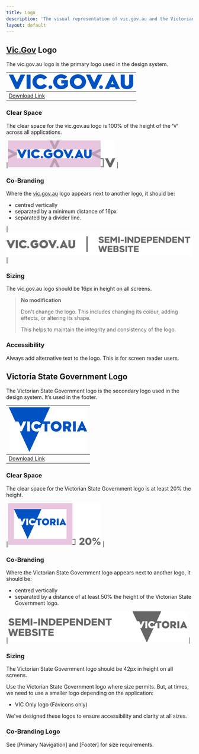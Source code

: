 ```yaml
---
title: Logo
description: 'The visual representation of vic.gov.au and the Victorian Government.'
layout: default
---
```



## [Vic.Gov](https://www.vic.gov.au/) Logo

The vic.gov.au logo is the primary logo used in the design system.

|![Vic.Gov - Logo](/docs/public/assets/img/Logo-vicgov.png) |
|---------------------------- |
| [Download Link](https://www.vic.gov.au/brand-victoria-using-our-logos) |

### Clear Space

The clear space for the vic.gov.au logo is 100% of the height of the ‘V’ across all applications.

|![Clear space visual](/docs/public/assets/img/Logo-vicgov-Clear-Space.png) |

### Co-Branding

Where the [vic.gov.au](https://www.vic.gov.au/) logo appears next to another logo, it should be:

- centred vertically
- separated by a minimum distance of 16px
- separated by a divider line.

|![Co-branded visual](/docs/public/assets/img/Logo-vicgov-cobrand.png) |

### Sizing

The vic.gov.au logo should be 16px in height on all screens.

>**No modification** 
>
>Don't change the logo. This includes changing its colour, adding effects, or altering its shape.
>
>This helps to maintain the integrity and consistency of the logo.

### Accessibility 

Always add alternative text to the logo. This is for screen reader users.

## Victoria State Government Logo

The Victorian State Government logo is the secondary logo used in the design system. It’s used in the footer. 

|![Victoria State Government - Logo](/docs/public/assets/img/Logo-StateGov.png) |
|---------------------------- |
| [Download Link](https://www.vic.gov.au/brand-victoria-using-our-logos)  |

### Clear Space

The clear space for the Victorian State Government logo is at least 20% the height.

|![Clear space visual](/docs/public/assets/img/Logo-StateGovClearSpace.png) |

### Co-Branding
Where the Victorian State Government logo appears next to another logo, it should be:

- centred vertically
- separated by a distance of at least 50% the height of the Victorian State Government logo.

|![Co-branded visual](/docs/public/assets/img/Logo-StateGov-cobrand.png) |

### Sizing

The Victorian State Government logo should be 42px in height on all screens.

Use the Victorian State Government logo where size permits. But, at times, we need to use a smaller logo depending on the application:

- VIC Only logo (Favicons only)

We've designed these logos to ensure accessibility and clarity at all sizes.

### Co-Branding Logo

See [Primary Navigation] and [Footer] for size requirements.
